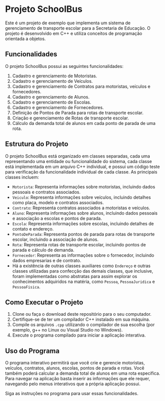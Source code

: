 # Projeto SchoolBus

Este é um projeto de exemplo que implementa um sistema de gerenciamento de transporte escolar para a Secretaria de Educação. O projeto é desenvolvido em C++ e utiliza conceitos de programação orientada a objetos.

## Funcionalidades

O projeto SchoolBus possui as seguintes funcionalidades:

1. Cadastro e gerenciamento de Motoristas.
2. Cadastro e gerenciamento de Veículos.
3. Cadastro e gerenciamento de Contratos para motoristas, veículos e fornecedores.
4. Cadastro e gerenciamento de Alunos.
5. Cadastro e gerenciamento de Escolas.
6. Cadastro e gerenciamento de Fornecedores.
7. Definição de Pontos de Parada para rotas de transporte escolar.
8. Criação e gerenciamento de Rotas de transporte escolar.
9. Cálculo da demanda total de alunos em cada ponto de parada de uma rota.

## Estrutura do Projeto

O projeto SchoolBus está organizado em classes separadas, cada uma representando uma entidade ou funcionalidade do sistema, cada classe está implementada em um arquivo C++ individual, e possui um código teste para verificação da funcionalidade individual de cada classe. As principais classes incluem:

- `Motorista`: Representa informações sobre motoristas, incluindo dados pessoais e contratos associados.
- `Veiculo`: Representa informações sobre veículos, incluindo detalhes como placa, modelo e contratos associados.
- `Contrato`: Representa contratos associados a motoristas e veículos.
- `Aluno`: Representa informações sobre alunos, incluindo dados pessoais e associação a escolas e pontos de parada.
- `Escola`: Representa informações sobre escolas, incluindo detalhes de contato e endereço.
- `PontoDeParada`: Representa pontos de parada para rotas de transporte escolar, incluindo a associação de alunos.
- `Rota`: Representa rotas de transporte escolar, incluindo pontos de parada e cálculo de demanda.
- `Fornecedor`: Representa as informações sobre o fornecedor, incluindo dados empresarias e de contrato.
- Há a existência de outras classes auxiliares como `Endereço` e outras classes utilizadas para confecção das demais classes, que inclusive, foram implementadas como abstratas para assim explorar os conhecimentos adquiridos na matéria, como `Pessoa`, `PessoaJuridica` e `PessoaFisica`.

## Como Executar o Projeto

1. Clone ou faça o download deste repositório para o seu computador.
2. Certifique-se de ter um compilador C++ instalado em sua máquina.
3. Compile os arquivos `.cpp` utilizando o compilador de sua escolha (por exemplo, g++ no Linux ou Visual Studio no Windows).
4. Execute o programa compilado para iniciar a aplicação interativa.

## Uso do Programa

O programa interativo permitirá que você crie e gerencie motoristas, veículos, contratos, alunos, escolas, pontos de parada e rotas. Você também poderá calcular a demanda total de alunos em uma rota específica. Para navegar na aplicação basta inserir as informações que ele requer, navegando pelo menus interativos que a própria aplicação possui.

Siga as instruções no programa para usar essas funcionalidades.
